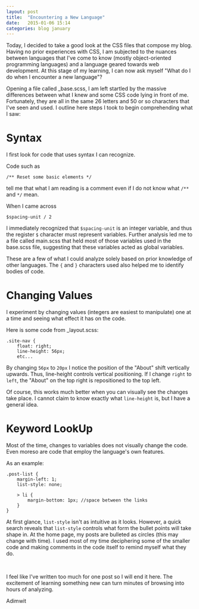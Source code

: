 ```yaml
---
layout: post
title:  "Encountering a New Language"
date:   2015-01-06 15:14
categories: blog january
---
```


Today, I decided to take a good look at the CSS files that compose my blog. Having no prior experiences with CSS, I am subjected to the nuances between languages that I've come to know (mostly object-oriented programming languages) and a language geared towards web development. At this stage of my learning, I can now ask myself "What do I do when I encounter a new language"?

Opening a file called _base.scss, I am left startled by the massive differences between what I knew and some CSS code lying in front of me. Fortunately, they are all in the same 26 letters and 50 or so characters that I've seen and used. I outline here steps I took to begin comprehending what I saw:

<h1>Syntax</h1>

I first look for code that uses syntax I can recognize.

Code such as 
```
/** Reset some basic elements */
```
tell me that what I am reading is a comment even if I do not know what ```/**``` and ```*/``` mean.

When I came across 
```
$spacing-unit / 2
```
I immediately recognized that ```$spacing-unit``` is an integer variable, and thus the register ```$``` character must represent variables. Further analysis led me to a file called main.scss that held most of those variables used in the base.scss file, suggesting that these variables acted as global variables.

These are a few of what I could analyze solely based on prior knowledge of other languages. The ```{``` and ```}``` characters used also helped me to identify bodies of code.

<h1>Changing Values</h1>

I experiment by changing values (integers are easiest to manipulate) one at a time and seeing what effect it has on the code.

Here is some code from _layout.scss:


<pre><code>.site-nav {  
    float: right;  
    line-height: 56px;  
    etc...
</code></pre>

By changing ```56px``` to ```20px``` I notice the position of the "About" shift vertically upwards. Thus, line-height controls vertical positioning. If I change ```right``` to ```left```, the "About" on the top right is repositioned to the top left.

Of course, this works much better when you can visually see the changes take place. I cannot claim to know exactly what ```line-height``` is, but I have a general idea.

<h1>Keyword LookUp</h1>

Most of the time, changes to variables does not visually change the code. Even moreso are code that employ the language's own features.

As an example:

<pre><code>.post-list {
    margin-left: 1;
    list-style: none;

    > li {
        margin-bottom: 1px; //space between the links
    }
}
</code></pre>

At first glance, ```list-style``` isn't as intuitive as it looks. However, a quick search reveals that ```list-style``` controls what form the bullet points will take shape in. At the home page, my posts are bulleted as circles (this may change with time). I used most of my time deciphering some of the smaller code and making comments in the code itself to remind myself what they do.


<br>

I feel like I've written too much for one post so I will end it here. The excitement of learning something new can turn minutes of browsing into hours of analyzing.

Adimwit